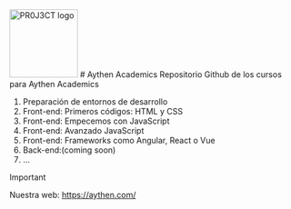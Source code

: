 <img width="120" alt="PR0J3CT logo" src="https://media.licdn.com/dms/image/D4E03AQFDz_GiBo82GQ/profile-displayphoto-shrink_800_800/0/1681741872323?e=1707350400&v=beta&t=ilogNGFss8gqD5NLp0QJry3NjvRWMagq5w4iV5ICyHE">
# Aythen Academics
Repositorio Github de los cursos para Aythen Academics

1. Preparación de entornos de desarrollo
2. Front-end: Primeros códigos: HTML y CSS
3. Front-end: Empecemos con JavaScript
4. Front-end: Avanzado JavaScript
5. Front-end: Frameworks como Angular, React o Vue
6. Back-end:(coming soon)
7. ...

>[!IMPORTANT]
> Nuestra web: https://aythen.com/
